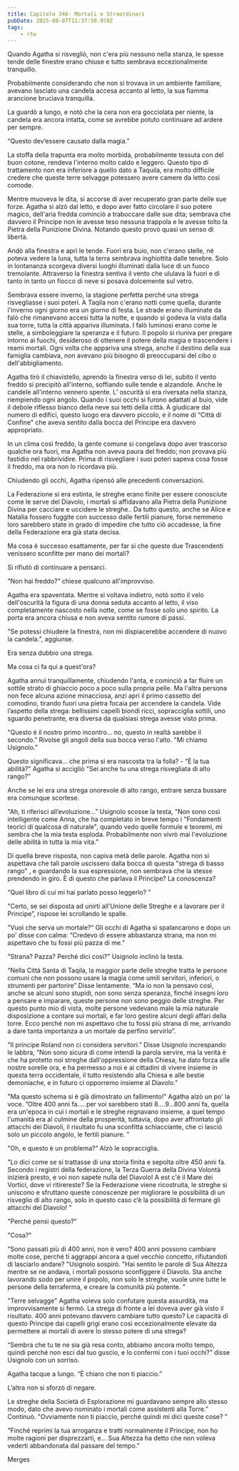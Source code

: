```yaml
---
title: Capitolo 348- Mortali e Straordinari
pubDate: 2025-08-07T11:37:50.978Z
tags:
    - rtw
---
```















Quando Agatha si risvegliò, non c'era più nessuno nella stanza, le spesse tende delle finestre erano chiuse e tutto sembrava eccezionalmente tranquillo.


Probabilmente considerando che non si trovava in un ambiente familiare, avevano lasciato una candela accesa accanto al letto, la sua fiamma arancione bruciava tranquilla.


La guardò a lungo, e notò che la cera non era gocciolata per niente, la candela era ancora intatta, come se avrebbe potuto continuare ad ardere per sempre.


“Questo dev’essere causato dalla magia.”


La stoffa della trapunta era molto morbida, probabilmente tessuta con del buon cotone, rendeva l'interno molto caldo e leggero. Questo tipo di trattamento non era inferiore a quello dato a Taquila, era molto difficile credere che queste terre selvagge potessero avere camere da letto così comode.


Mentre muoveva le dita, si accorse di aver recuperato gran parte delle sue forze. Agatha si alzò dal letto, e dopo aver fatto circolare il suo potere magico, dell'aria fredda cominciò a traboccare dalle sue dita; sembrava che davvero il Principe non le avesse teso nessuna trappola e le avesse tolto la Pietra della Punizione Divina. Notando questo provò quasi un senso di libertà.


Andò alla finestra e aprì le tende. Fuori era buio, non c'erano stelle, né poteva vedere la luna, tutta la terra sembrava inghiottita dalle tenebre. Solo in lontananza scorgeva diversi luoghi illuminati dalla luce di un fuoco tremolante. Attraverso la finestra sentiva il vento che ululava là fuori e di tanto in tanto un fiocco di neve si posava dolcemente sul vetro.


Sembrava essere inverno, la stagione perfetta perché una strega risvegliasse i suoi poteri. A Taqila non c'erano notti come quella, durante l'inverno ogni giorno era un giorno di festa. Le strade erano illuminate da falò che rimanevano accesi tutta la notte, e quando si godeva la vista dalla sua torre, tutta la città appariva illuminata. I falò luminosi erano come le stelle, a simboleggiare la speranza e il futuro. Il popolo si riuniva per pregare intorno ai fuochi, desideroso di ottenere il potere della magia e trascendere i reami mortali. Ogni volta che appariva una strega, anche il destino della sua famiglia cambiava, non avevano più bisogno di preoccuparsi del cibo o dell'abbigliamento.


Agatha tirò il chiavistello, aprendo la finestra verso di lei, subito il vento freddo si precipitò all'interno, soffiando sulle tende e alzandole. Anche le candele all'interno vennero spente. L’ oscurità si era riversata nella stanza, riempiendo ogni angolo. Quando i suoi occhi si furono adattati al buio, vide il debole riflesso bianco della neve sui tetti della città. A giudicare dal numero di edifici, questo luogo era davvero piccolo, e il nome di “Città di Confine" che aveva sentito dalla bocca del Principe era davvero appropriato.


In un clima così freddo, la gente comune si congelava dopo aver trascorso qualche ora fuori, ma Agatha non aveva paura del freddo; non provava più fastidio nel rabbrividire. Prima di risvegliare i suoi poteri sapeva cosa fosse il freddo, ma ora non lo ricordava più.


Chiudendo gli occhi, Agatha ripensò alle precedenti conversazioni.


La Federazione si era estinta, le streghe erano finite per essere conosciute come le serve del Diavolo, i mortali si affidavano alla Pietra della Punizione Divina per cacciare e uccidere le streghe..   Da tutto questo, anche se Alice e Natalia fossero fuggite con successo dalle fertili pianure, forse nemmeno loro sarebbero state in grado di impedire che tutto ciò accadesse, la fine della Federazione era già stata decisa.


Ma cosa è successo esattamente, per far sì che queste due Trascendenti venissero sconfitte per mano dei mortali?


Si rifiutò di continuare a pensarci.


"Non hai freddo?” chiese qualcuno all'improvviso.


Agatha era spaventata. Mentre si voltava indietro, notò sotto il velo dell'oscurità la figura di una donna seduta accanto al letto, il viso completamente nascosto nella notte, come se fosse solo uno spirito. La porta era ancora chiusa e non aveva sentito rumore di passi.


"Se potessi chiudere la finestra, non mi dispiacerebbe accendere di nuovo la candela.”, aggiunse.


Era senza dubbio una strega.


Ma cosa ci fa qui a quest'ora?


Agatha annuì tranquillamente, chiudendo l'anta, e cominciò a far fluire un sottile strato di ghiaccio  poco a poco sulla propria pelle. Ma l'altra persona non fece alcuna azione minacciosa, anzi aprì il primo cassetto del comodino, tirando fuori una pietra focaia per accendere la candela. Vide l’aspetto della strega: bellissimi capelli biondi ricci, sopracciglia sottili, uno sguardo penetrante, era diversa da qualsiasi strega avesse visto prima.


"Questo è il nostro primo incontro… no, questo in realtà sarebbe il secondo.” Rivolse gli angoli della sua bocca verso l'alto. "Mi chiamo Usignolo.”


Questo significava... che prima si era nascosta tra la folla? - “È la tua abilità?” Agatha si accigliò "Sei anche tu una strega risvegliata di alto rango?”


Anche se lei era una strega onorevole di alto rango, entrare senza bussare era comunque scortese.


"Ah, ti riferisci all’evoluzione…” Usignolo scosse la testa, "Non sono così intelligente come Anna, che ha completato in breve tempo i "Fondamenti teorici di qualcosa di naturale", quando vedo quelle formule e teoremi, mi sembra che la mia testa esploda. Probabilmente non vivrò mai l'evoluzione delle abilità in tutta la mia vita.”


Di quella breve risposta, non capiva metà delle parole. Agatha non si aspettava che tali parole uscissero dalla bocca di questa "strega di basso rango" , e guardando la sua espressione, non sembrava che la stesse prendendo in giro. È di questo che parlava il Principe? La conoscenza?


“Quel libro di cui mi hai parlato posso leggerlo? ”


"Certo, se sei disposta ad unirti all'Unione delle Streghe e a lavorare per il Principe”, rispose lei scrollando le spalle.


"Vuoi che serva un mortale?“ Gli occhi di Agatha si spalancarono e dopo un po' disse con calma: “Credevo di essere abbastanza strana, ma non mi aspettavo che tu fossi più pazza di me.”


"Strana? Pazza? Perché dici così?" Usignolo inclinò la testa.


“Nella Città Santa di Taqila, la maggior parte delle streghe tratta le persone comuni che non possono usare la magia come umili servitori, inferiori, o strumenti per partorire” Disse lentamente. “Ma io non la pensavo così, anche se alcuni sono stupidi, non sono senza speranza, finché insegni loro a pensare e imparare, queste persone non sono peggio delle streghe. Per questo punto mio di vista, molte persone vedevano male la mia naturale disposizione a contare sui mortali, e far loro gestire alcuni degli affari della torre. Ecco perché non mi aspettavo che tu fossi più strana di me, arrivando a dare tanta importanza a un mortale da perfino servirlo”.


"Il principe Roland non ci considera servitori.” Disse Usignolo increspando le labbra, “Non sono sicura di come intendi la parola servire, ma la verità è che ha protetto noi streghe dall'oppressione della Chiesa, ha dato forza alle nostre sorelle ora, e ha permesso a noi e ai cittadini di vivere insieme in questa terra occidentale, il tutto resistendo alla Chiesa e alle bestie demoniache, e in futuro ci opporremo insieme al Diavolo.”


"Ma questo schema si è già dimostrato un fallimento!” Agatha alzò un po' la voce. ”Oltre 400 anni fa.....per voi sarebbero stati 8....9...800 anni fa, quella era un'epoca in cui i mortali e le streghe regnavano insieme, a quel tempo l'umanità era al culmine della prosperità, tuttavia, dopo aver affrontato gli attacchi dei Diavoli, il risultato fu una sconfitta schiacciante, che ci lasciò solo un piccolo angolo, le fertili pianure. ”


"Oh, e questo è un problema?” Alzò le sopracciglia.


"Lo dici come se si trattasse di una storia finita e sepolta oltre 450 anni fa. Secondo i registri della federazione, la Terza Guerra della Divina Volontà inizierà presto, e voi non sapete nulla del Diavolo! A est c'è il Mare dei Vortici, dove vi ritirereste? Se la Federazione viene ricostruita, le streghe si uniscono e sfruttano queste conoscenze per migliorare le possibilità di un risveglio di alto rango, solo in questo caso c’è la possibilità di fermare gli attacchi del Diavolo! ”


"Perché pensi questo?”


"Cosa?"


“Sono passati più di 400 anni, non è vero? 400 anni possono cambiare molte cose, perché ti aggrappi ancora a quel vecchio concetto, rifiutandoti di lasciarlo andare? "Usignolo sospirò. "Hai sentito le parole di Sua Altezza mentre se ne andava, i mortali possono sconfiggere il Diavolo. Sta anche lavorando sodo per unire il popolo, non solo le streghe, vuole unire tutte le persone della terraferma, e creare la comunità più potente. ”


"Terre selvagge" Agatha voleva solo confutare questa assurdità, ma improvvisamente si fermò. La strega di fronte a lei doveva aver già visto il risultato. 400 anni potevano davvero cambiare tutto questo? Le capacità di questo Principe dai capelli grigi erano così eccezionalmente elevate da permettere ai mortali di avere lo stesso potere di una strega?


“Sembra che tu te ne sia già resa conto, abbiamo ancora molto tempo, quindi perché non esci dal tuo guscio, e lo confermi con i tuoi occhi?” disse Usignolo con un sorriso.


Agatha tacque a lungo. “È chiaro che non ti piaccio.”


L’altra non si sforzò di negare.


Le streghe della Società di Esplorazione mi guardavano sempre allo stesso modo, dato che avevo nominato i mortali come assistenti alla Torre.”  Continuò. "Ovviamente non ti piaccio, perché quindi mi dici queste cose? ”


"Finché reprimi la tua arroganza e tratti normalmente il Principe, non ho molte ragioni per disprezzarti, e… Sua Altezza ha detto che non voleva vederti abbandonata dal passare del tempo.”










Merges
                                


                                



